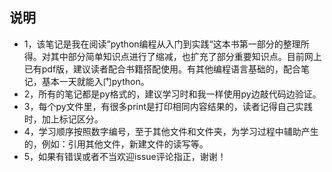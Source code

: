 ## 说明

- 1，该笔记是我在阅读”python编程从入门到实践“这本书第一部分的整理所得。对其中部分简单知识点进行了缩减，也扩充了部分重要知识点。目前网上已有pdf版，建议读者配合书籍搭配使用。有其他编程语言基础的，配合笔记，基本一天就能入门python。
- 2，所有的笔记都是py格式的，建议学习时和我一样使用py边敲代码边验证。
- 3，每个py文件里，有很多print是打印相同内容结果的，读者记得自己实践时，加上标记区分。
- 4，学习顺序按照数字编号，至于其他文件和文件夹，为学习过程中辅助产生的，例如：引用其他文件，新建文件的读写等。
- 5，如果有错误或者不当欢迎issue评论指正，谢谢！